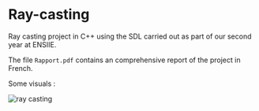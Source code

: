 # Ray-casting

Ray casting project in C++ using the SDL carried out as part of our second year at ENSIIE.

The file `Rapport.pdf` contains an comprehensive report of the project in French.

Some visuals :

![ray casting](https://github.com/BlackBip/Ray-tracing/assets/32956632/9e9ce5f2-165a-44b8-8182-3d8783eff6ff)
